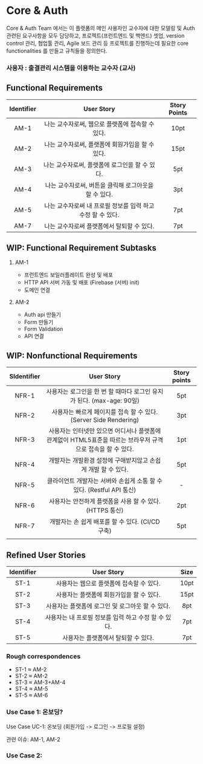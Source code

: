 # Core & Auth

Core & Auth Team 에서는 이 플랫폼의 메인 사용자인 교수자에 대한 모델링 및 Auth 관련된 요구사항을 모두 담당하고, 프로젝트(프런트엔드 및 백엔드) 셋업, version control 관리, 협업툴 관리, Agile 보드 관리 등 프로젝트를 진행하는데 필요한 core functionalities 를 만들고 규칙들을 정의한다.  

### 사용자 : 출결관리 시스템을 이용하는 교수자 (교사)

## Functional Requirements
|Identifier|User Story|Story Points|
|:--:|:--:|:--:|
|AM-1|나는 교수자로써, 웹으로 플랫폼에 접속할 수 있다. |10pt|
|AM-2|나는 교수자로써, 플랫폼에 회원가입을 할 수 있다.|15pt|
|AM-3|나는 교수자로써, 플랫폼에 로그인을 할 수 있다.|5pt|
|AM-4| 나는 교수자로써, 버튼을 클릭해 로그아웃을 할 수 있다. |3pt|
|AM-5| 나는 교수자로써 내 프로필 정보를 입력 하고 수정 할 수 있다. |7pt|
|AM-7| 나는 교수자로써 플랫폼에서 탈퇴할 수 있다. |7pt|


## WIP: Functional Requirement Subtasks

1. AM-1
   - 프런트엔드 보일러플레이트 완성 및 배포
   - HTTP API 서버 가동 및 배포 (Firebase (서버) init)
   - 도메인 연결

2. AM-2
   - Auth api 만들기
   - Form 만들기
   - Form Validation
   - API 연결







## WIP: Nonfunctional Requirements

|SIdentifier|User Story|Story points|
|:--:|:--:|:--:|
|NFR-1|사용자는 로그인을 한 번 할 때마다 로그인 유지가 된다. (max-age: 90일)  |5pt|
|NFR-2|사용자는 빠르게 페이지를 접속 할 수 있다. (Server Side Rendering)  |3pt|
|NFR-3| 사용자는 인터넷만 있으면 어디서나 플랫폼에 관계없이 HTML5표준을 따르는 브라우저 규격으로 접속을 할 수 있다. |1pt|
|NFR-4| 개발자는 개발환경 설정에 구애받지않고 손쉽게 개발 할 수 있다. |5pt|
|NFR-5| 클라이언트 개발자는 서버와 손쉽게 소통 할 수 있다. (Restful API 통신) |-|
|NFR-6| 사용자는 안전하게 플랫폼을 사용 할 수 있다. (HTTPS 통신) |2pt|
|NFR-7| 개발자는 손 쉽게 배포를 할 수 있다. (CI/CD 구축) |5pt|
||  ||



## Refined User Stories

|Identifier|User Story|Size|
|:--:|:--:|:--:|
|ST-1|사용자는 웹으로 플랫폼에 접속할 수 있다.|10pt|
|ST-2|사용자는 플랫폼에 회원가입을 할 수 있다.|15pt|
|ST-3|사용자는  플랫폼에 로그인 및 로그아웃 할 수 있다.|8pt|
|ST-4|사용자는 내 프로필 정보를 입력 하고 수정 할 수 있다.|7pt|
|ST-5|사용자는 플랫폼에서 탈퇴할 수 있다.|7pt|

### Rough correspondences

* ST-1 ≈ AM-2
* ST-2 ≈ AM-2
* ST-3 ≈ AM-3+AM-4
* ST-4 ≈ AM-5
* ST-5 ≈ AM-6

### Use Case 1: 온보딩?

Use Case UC-1: 온보딩 (회원가입 -> 로그인 -> 프로필 설정)

관련 이슈: AM-1, AM-2



### Use Case 2: 

